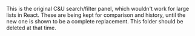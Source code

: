 This is the original C&U search/filter panel, which wouldn't work for large lists in React. These are being kept for comparison and history, until the new one is shown to be a complete replacement. This folder should be deleted at that time.